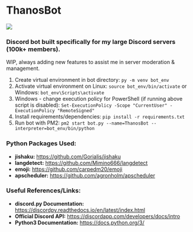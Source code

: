 # ThanosBot
![](https://i.imgur.com/HmZ1tqB.png)

### Discord bot built specifically for my large Discord servers (100k+ members).
WIP, always adding new features to assist me in server moderation & management. 

1) Create virtual environment in bot directory: `py -m venv bot_env`
2) Activate virtual environment on Linux: `source bot_env/bin/activate` or Windows: `bot_env\Scripts\activate`
3) Windows - change execution policy for PowerShell (if running above script is disabled): `Set-ExecutionPolicy -Scope "CurrentUser" -ExecutionPolicy "RemoteSigned"`
4) Install requirements/dependencies: `pip install -r requirements.txt`
5) Run bot with PM2: `pm2 start bot.py --name=ThanosBot --interpreter=bot_env/bin/python`

### Python Packages Used:
- **jishaku:** https://github.com/Gorialis/jishaku 
- **langdetect:** https://github.com/Mimino666/langdetect 
- **emoji:** https://github.com/carpedm20/emoji
- **apscheduler:** https://github.com/agronholm/apscheduler

### Useful References/Links:
- **discord.py Documentation:** https://discordpy.readthedocs.io/en/latest/index.html  
- **Official Discord API:** https://discordapp.com/developers/docs/intro  
- **Python3 Documentation:** https://docs.python.org/3/


